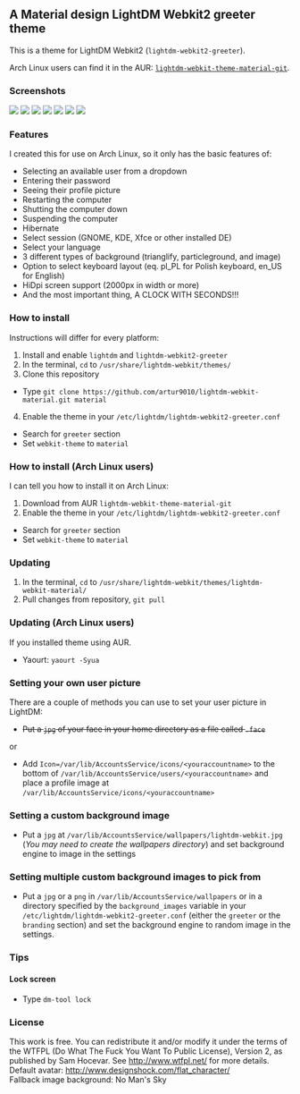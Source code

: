 ## A Material design LightDM Webkit2 greeter theme

This is a theme for LightDM Webkit2 (`lightdm-webkit2-greeter`).

Arch Linux users can find it in the AUR: [`lightdm-webkit-theme-material-git`](https://aur.archlinux.org/packages/lightdm-webkit-theme-material-git/).

### Screenshots

![](https://cdn.rawgit.com/artur9010/lightdm-webkit-material/screenshoots/default.png)
![](https://cdn.rawgit.com/artur9010/lightdm-webkit-material/screenshoots/shutdown-dialog.png)
![](https://cdn.rawgit.com/artur9010/lightdm-webkit-material/screenshoots/settings.png)
![](https://cdn.rawgit.com/artur9010/lightdm-webkit-material/screenshoots/particleground-background.png)
![](https://cdn.rawgit.com/artur9010/lightdm-webkit-material/screenshoots/particleground-background-2.png)
![](https://cdn.rawgit.com/artur9010/lightdm-webkit-material/screenshoots/custom-background-image.png)
![](https://cdn.rawgit.com/artur9010/lightdm-webkit-material/screenshoots/custom-background-and-profile-image.png)

### Features

I created this for use on Arch Linux, so it only has the basic features of:

- Selecting an available user from a dropdown
- Entering their password
- Seeing their profile picture
- Restarting the computer
- Shutting the computer down
- Suspending the computer
- Hibernate
- Select session (GNOME, KDE, Xfce or other installed DE)
- Select your language
- 3 different types of background (trianglify, particleground, and image)
- Option to select keyboard layout (eq. pl_PL for Polish keyboard, en_US for English)
- HiDpi screen support (2000px in width or more)
- And the most important thing, A CLOCK WITH SECONDS!!!

### How to install

Instructions will differ for every platform:

1. Install and enable `lightdm` and `lightdm-webkit2-greeter`
2. In the terminal, `cd` to `/usr/share/lightdm-webkit/themes/`
3. Clone this repository
  - Type `git clone https://github.com/artur9010/lightdm-webkit-material.git material`
4. Enable the theme in your `/etc/lightdm/lightdm-webkit2-greeter.conf`
  - Search for `greeter` section
  - Set `webkit-theme` to `material`
  
### How to install (Arch Linux users)
I can tell you how to install it on Arch Linux:

1. Download from AUR `lightdm-webkit-theme-material-git`
2. Enable the theme in your `/etc/lightdm/lightdm-webkit2-greeter.conf`
  - Search for `greeter` section
  - Set `webkit-theme` to `material`

### Updating
1. In the terminal, `cd` to `/usr/share/lightdm-webkit/themes/lightdm-webkit-material/`
2. Pull changes from repository, `git pull`

### Updating (Arch Linux users)
If you installed theme using AUR.
- Yaourt: `yaourt -Syua`

### Setting your own user picture

There are a couple of methods you can use to set your user picture in LightDM:

- ~~Put a `jpg` of your face in your home directory as a file called `.face`~~

or

- Add `Icon=/var/lib/AccountsService/icons/<youraccountname>` to the bottom of `/var/lib/AccountsService/users/<youraccountname>` and place a profile image at `/var/lib/AccountsService/icons/<youraccountname>`

### Setting a custom background image

- Put a `jpg` at `/var/lib/AccountsService/wallpapers/lightdm-webkit.jpg` (*You may need to create the wallpapers directory*) and set background engine to image in the settings

### Setting multiple custom background images to pick from

- Put a `jpg` or a `png` in `/var/lib/AccountsService/wallpapers` or in a directory specified by the `background_images` variable in your `/etc/lightdm/lightdm-webkit2-greeter.conf` (either the `greeter` or the `branding` section) and set the background engine to random image in the settings.

### Tips
#### Lock screen
- Type `dm-tool lock`

### License
This work is free. You can redistribute it and/or modify it under the terms of the WTFPL (Do What The Fuck You Want To Public License), Version 2, as published by Sam Hocevar. See http://www.wtfpl.net/ for more details.<br>
Default avatar: http://www.designshock.com/flat_character/<br>
Fallback image background: No Man's Sky
